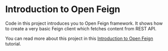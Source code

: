 # Introduction to Open Feign
Code in this project introduces you to Open Feign framework. It shows how to create a
very basic Feign client which fetches content from REST API.

You can read more about this project in this [Introduction to Open Feign](http://www.techsach.com) tutorial.
